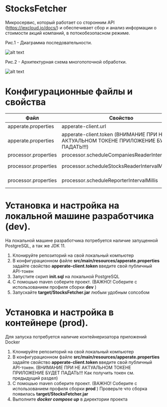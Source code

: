 # StocksFetcher 

Микросервис, который работает со сторонним API (https://iexcloud.io/docs/) и обеспечивает сбор и анализ информации о стоимости акций компаний, в потокобезопасном режиме.



Рис.1 - Диаграмма последовательности.

![alt text](https://github.com/firsovroman/StocksFetcher/blob/master/.doc/diagrams/sequins-diagram.png)



Рис.2 - Архитектурная схема многопоточной обработки.

![alt text](https://github.com/firsovroman/StocksFetcher/blob/master/.doc/diagrams/multiThread_pattern.png)




# Конфигурационные файлы и свойства

| Файл | Свойство | Описание |
|------------|------------|------------|
| apperate.properties  | apperate-client.url  | целевой АПИ  |
| apperate.properties   | apperate-client.token (ВНИМАНИЕ ПРИ НЕ АКТУАЛЬНОМ ТОКЕНЕ ПРИЛОЖЕНИЕ БУДЕТ ПАДАТЬ!!!)  | Токен для подключения. Можно получить в ЛК после регистрации. (https://iexcloud.io/cloud-login?r=https%3A%2F%2Fiexcloud.io%2Fconsole%2Fhome#/)  |
| processor.properties  | processor.scheduleCompaniesReaderIntervalMillis  | Интервал для запуска джобы вычитывания компаний.   |
| processor.properties   | processor.scheduleStocksReaderIntervalMillis   | Интервал для запуска джобы получения информации по акциям компаний.  |
| processor.properties   | processor.scheduleReporterIntervalMillis   | Интервал для запуска джобы вывода полезной информации по стоимости акций компаний.  |


# Установка и настройка на локальной машине разработчика (dev).
На локальной машине разработчика потребуется наличие запущенной PostgreSQL, а так же JDK 11.

1. Клонируйте репозиторий на свой локальный компьютер
2. В конфигурационном файле <b>src/main/resources/apperate.properties</b> задайте свойство <b>apperate-client.token </b> введите свой публичный API-токен
3. Запустите скрип <b>init.sql</b> на локальной PostgreSQL
4. С помошью maven соберите проект. (ВАЖНО! Соберите с использованием профиля сборки <b>dev</b> )
5. Запускайте <b>target/StocksFetcher.jar</b> любым удобным сопсобом

# Установка и настройка в контейнере (prod).

Для запуска потребуется наличие контейнеризатора приложений Docker

1. Клонируйте репозиторий на свой локальный компьютер
2. В конфигурационном файле <b>src/main/resources/apperate.properties</b> задайте свойство <b>apperate-client.token </b> введите свой публичный API-токен. 
(ВНИМАНИЕ ПРИ НЕ АКТУАЛЬНОМ ТОКЕНЕ ПРИЛОЖЕНИЕ БУДЕТ ПАДАТЬ!!! Как получить токен см. предыдущий раздел)
3. С помошью maven соберите проект. (ВАЖНО! Соберите с использованием профиля сборки <b>prod</b> ) Проверьте что сборка появилась <b>target/StocksFetcher.jar</b> 
4. Выполните <b>_docker compose up_</b> в директории проекта

